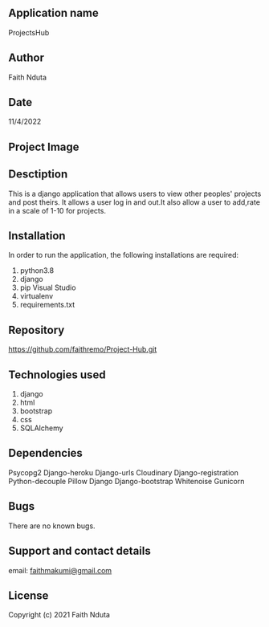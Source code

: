 ## Application name
ProjectsHub

## Author
Faith Nduta

## Date
11/4/2022

## Project Image


## Desctiption
This is a django application that allows users to view other peoples' projects and post theirs. It allows a user log in and out.It also allow a user to add,rate in a scale of 1-10 for projects.

## Installation
In order to run the application, the following installations are required:
 1. python3.8 
 2. django
 3. pip Visual Studio 
 4. virtualenv 
 5. requirements.txt

## Repository
https://github.com/faithremo/Project-Hub.git

## Technologies used
1. django
2. html
3. bootstrap
4. css
5. SQLAlchemy

## Dependencies
Psycopg2
Django-heroku
Django-urls
Cloudinary
Django-registration
Python-decouple
Pillow
Django
Django-bootstrap
Whitenoise
Gunicorn

## Bugs
There are no known bugs.

## Support and contact details
email: faithmakumi@gmail.com

## License
Copyright (c) 2021 Faith Nduta











